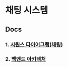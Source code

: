 # 채팅 시스템

## Docs

### 1. [시퀀스 다이어그램(채팅)](https://github.com/LeeJaeYun7/chatting/blob/master/docs/SEQUENCE_DIAGRAM.md)
### 2. [백엔드 아키텍처](https://github.com/LeeJaeYun7/chatting/blob/master/docs/BACKEND_ARCHITECTURE.md)
